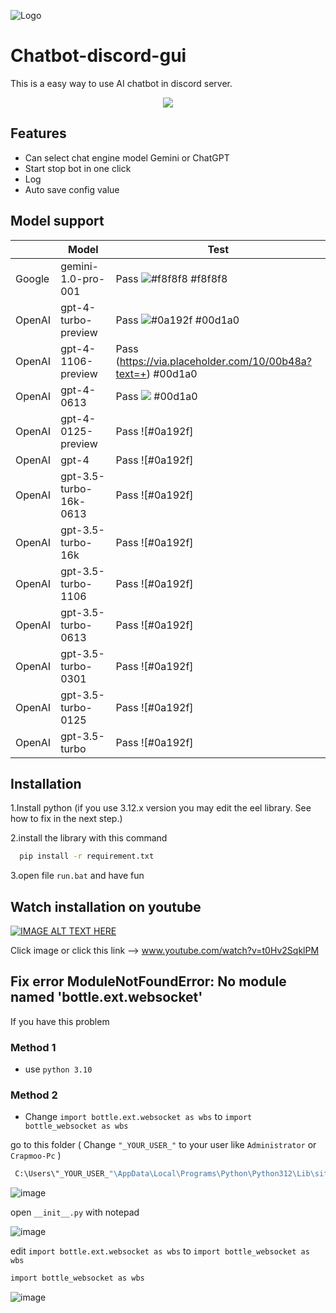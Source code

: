 
![Logo](https://cdn.discordapp.com/attachments/1169126665935405126/1220334063626358814/logo.png?ex=660e8fa9&is=65fc1aa9&hm=bddc97c91b2fc5adb823b62d6ea8627037f91dd50f025c255a399046f9e8da1f&)


# Chatbot-discord-gui 

This is a easy way to use AI chatbot in discord server.



<div align="center">
    <img src="https://cdn.discordapp.com/attachments/1169126665935405126/1220337452020138096/image.png?ex=660e92d1&is=65fc1dd1&hm=ff53eb3172b42014f1c9d3c08589be7ebfcc20c578bdd93069d420356d5e8cf6&">
</div>


## Features

- Can select chat engine model Gemini or ChatGPT
- Start stop bot in one click
- Log
- Auto save config value


## Model support

|              | Model                                                               | Test |
| ----------------- | ------------------------------------------------------------------ | ------|
| Google | gemini-1.0-pro-001 | Pass ![#f8f8f8](https://via.placeholder.com/10/f8f8f8?text=+) #f8f8f8 |
| OpenAI | gpt-4-turbo-preview | Pass ![#0a192f](https://via.placeholder.com/10/00b48a?text=+) #00d1a0 |
| OpenAI | gpt-4-1106-preview | Pass (https://via.placeholder.com/10/00b48a?text=+) #00d1a0 |
| OpenAI | gpt-4-0613 | Pass ![](https://via.placeholder.com/10/00b48a?text=+) #00d1a0 |
| OpenAI | gpt-4-0125-preview | Pass ![#0a192f] |
| OpenAI | gpt-4 | Pass ![#0a192f] |
| OpenAI | gpt-3.5-turbo-16k-0613 | Pass ![#0a192f] |
| OpenAI | gpt-3.5-turbo-16k | Pass ![#0a192f] |
| OpenAI | gpt-3.5-turbo-1106 | Pass ![#0a192f] |
| OpenAI | gpt-3.5-turbo-0613 | Pass ![#0a192f] |
| OpenAI | gpt-3.5-turbo-0301 | Pass ![#0a192f] |
| OpenAI | gpt-3.5-turbo-0125 | Pass ![#0a192f] |
| OpenAI | gpt-3.5-turbo | Pass ![#0a192f] |




## Installation


1.Install python (if you use 3.12.x version you may edit the eel library. See how to fix in the next step.)

2.install the library with this command

```bash
  pip install -r requirement.txt
```
3.open file `run.bat` and have fun


## Watch installation on youtube 
[![IMAGE ALT TEXT HERE](https://img.youtube.com/vi/t0Hv2SqklPM/0.jpg)](https://www.youtube.com/watch?v=t0Hv2SqklPM)

Click image or click this link --> www.youtube.com/watch?v=t0Hv2SqklPM
## Fix error ModuleNotFoundError: No module named 'bottle.ext.websocket'

</details>
 If you have this problem 

### Method 1
- use `python 3.10`

### Method 2
- Change `import bottle.ext.websocket as wbs`  to  `import bottle_websocket as wbs`
  
go to this folder ( Change `"_YOUR_USER_"` to your user like `Administrator` or `Crapmoo-Pc` )
```bash
 C:\Users\"_YOUR_USER_"\AppData\Local\Programs\Python\Python312\Lib\site-packages\eel
```
![image](https://cdn.discordapp.com/attachments/1169126665935405126/1220347422904029194/image.png?ex=660e9c1a&is=65fc271a&hm=0deeb783c8d5b1c18b7c52d0d6b5d9c94f0c3b700018a00d8f1153e3bfe51212&)


 open `__init__.py` with notepad
 
![image](https://cdn.discordapp.com/attachments/1169126665935405126/1220349069004640317/image.png?ex=660e9da3&is=65fc28a3&hm=2c87ff3ac7ed57e9054f557398d93c8c48733ffb76f9468ba8ecadd5f86451f4&)


 edit `import bottle.ext.websocket as wbs`  to  `import bottle_websocket as wbs`
 ```bash
import bottle_websocket as wbs
```

![image](https://cdn.discordapp.com/attachments/1169126665935405126/1220349159685750854/image.png?ex=660e9db8&is=65fc28b8&hm=613efa62e8a75168c843da981e33ee323a7eb536587a6334ffe5eff67f234bd0&)



